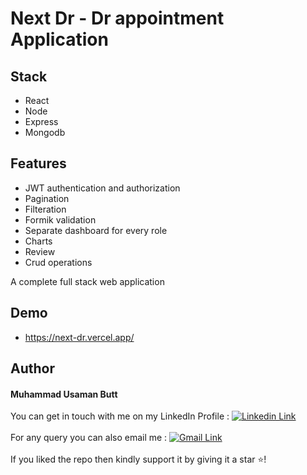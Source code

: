 # Next Dr - Dr appointment Application

## Stack
- React
- Node
- Express
- Mongodb
  


## Features
- JWT authentication and authorization
- Pagination
- Filteration
- Formik validation
- Separate dashboard for every role
- Charts
- Review
- Crud operations

 A complete full stack web application

## Demo
- https://next-dr.vercel.app/

## Author

#### Muhammad Usaman Butt
You can get in touch with me on my LinkedIn Profile : [![Linkedin Link](https://img.shields.io/badge/Connect-UsamaButt-blue.svg?color=1DA1F2&logo=linkedin&longCache=true&style=for-the-badge
)](https://www.linkedin.com/in/muhammad-usama-butt)
<br><br>
For any query you can also email me : 
[![Gmail Link](https://img.shields.io/badge/Connect-musamabutt4u@gmail.com-blue.svg?color=1DA1F2&logo=gmail&longCache=true&style=for-the-badge
)](mailto:musamabutt4u@gmail.com)
<br><br>
If you liked the repo then kindly support it by giving it a star ⭐!
